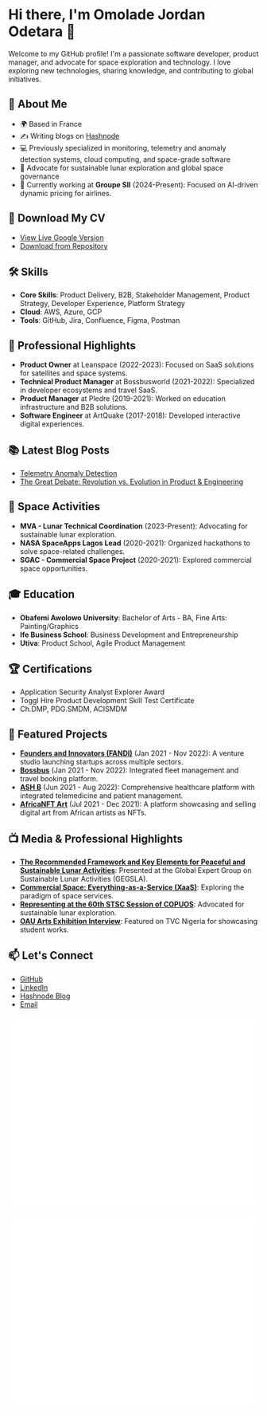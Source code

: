 # Hi there, I'm Omolade Jordan Odetara 👋

Welcome to my GitHub profile! I'm a passionate software developer, product manager, and advocate for space exploration and technology. I love exploring new technologies, sharing knowledge, and contributing to global initiatives.

## 🚀 About Me
- 🌍 Based in France
- ✍️ Writing blogs on [Hashnode](https://omoladeodetara.hashnode.dev)
- 💻 Previously specialized in monitoring, telemetry and anomaly detection systems, cloud computing, and space-grade software
- 🌌 Advocate for sustainable lunar exploration and global space governance
- 🛫 Currently working at **Groupe SII** (2024-Present): Focused on AI-driven dynamic pricing for airlines.

## 📄 Download My CV
- [View Live Google Version](https://docs.google.com/document/d/e/2PACX-1vSzYL7Olnit5qhcCLILtxFd5tVdmGt4aQSd3rZ8gxd5RO5IwU_gDytyEF31jDf0wYp3INJixuzSk2Jy/pub)
- [Download from Repository](./Omolade%20Odetara.pdf)

## 🛠️ Skills
- **Core Skills**: Product Delivery, B2B, Stakeholder Management, Product Strategy, Developer Experience, Platform Strategy
- **Cloud**: AWS, Azure, GCP
- **Tools**: GitHub, Jira, Confluence, Figma, Postman

## 🌟 Professional Highlights
- **Product Owner** at Leanspace (2022-2023): Focused on SaaS solutions for satellites and space systems.
- **Technical Product Manager** at Bossbusworld (2021-2022): Specialized in developer ecosystems and travel SaaS.
- **Product Manager** at Pledre (2019-2021): Worked on education infrastructure and B2B solutions.
- **Software Engineer** at ArtQuake (2017-2018): Developed interactive digital experiences.

## 📚 Latest Blog Posts
- [Telemetry Anomaly Detection](https://github.com/omoladeodetara/blog-hashnode-draft/blob/master/telemetry-anomaly-detection.md)
- [The Great Debate: Revolution vs. Evolution in Product & Engineering](https://github.com/omoladeodetara/blog-hashnode-draft/blob/master/omolade-hashnode-main/clw81fa4u000f09jy6kkgh8q3.md)

## 🌌 Space Activities
- **MVA - Lunar Technical Coordination** (2023-Present): Advocating for sustainable lunar exploration.
- **NASA SpaceApps Lagos Lead** (2020-2021): Organized hackathons to solve space-related challenges.
- **SGAC - Commercial Space Project** (2020-2021): Explored commercial space opportunities.

## 🎓 Education
- **Obafemi Awolowo University**: Bachelor of Arts - BA, Fine Arts: Painting/Graphics
- **Ife Business School**: Business Development and Entrepreneurship
- **Utiva**: Product School, Agile Product Management

## 🏆 Certifications
- Application Security Analyst Explorer Award
- Toggl Hire Product Development Skill Test Certificate
- Ch.DMP, PDG.SMDM, ACISMDM

## 🌟 Featured Projects
- **[Founders and Innovators (FANDI)](https://www.omoladeodetara.me/projects/founders-and-innovators)** (Jan 2021 - Nov 2022): A venture studio launching startups across multiple sectors.
- **[Bossbus](https://www.omoladeodetara.me/projects/bossbusworld)** (Jan 2021 - Nov 2022): Integrated fleet management and travel booking platform.
- **[ASH B](https://www.omoladeodetara.me/projects/ash-b)** (Jun 2021 - Aug 2022): Comprehensive healthcare platform with integrated telemedicine and patient management.
- **[AfricaNFT Art](https://www.omoladeodetara.me/projects/africanftart)** (Jul 2021 - Dec 2021): A platform showcasing and selling digital art from African artists as NFTs.

## 📺 Media & Professional Highlights
- **[The Recommended Framework and Key Elements for Peaceful and Sustainable Lunar Activities](https://youtu.be/lVa453ivuCE?t=989)**: Presented at the Global Expert Group on Sustainable Lunar Activities (GEGSLA).
- **[Commercial Space: Everything-as-a-Service (XaaS)](https://youtu.be/_GI3pyK9Liw)**: Exploring the paradigm of space services.
- **[Representing at the 60th STSC Session of COPUOS](https://www.linkedin.com/posts/omoladeodetara_welcome-to-the-60th-stsc-activity-7028356133190811648-A2ng)**: Advocated for sustainable lunar exploration.
- **[OAU Arts Exhibition Interview](https://youtu.be/3M0eB1KWyrw?si=Vo-ccWsnyg9__2bU)**: Featured on TVC Nigeria for showcasing student works.

## 📫 Let's Connect
- [GitHub](https://github.com/omoladeodetara)
- [LinkedIn](https://www.linkedin.com/in/omoladeodetara)
- [Hashnode Blog](https://omoladeodetara.hashnode.dev/)
- [Email](mailto:omoladeodetara@gmail.com)

![Metrics](./metrics.svg)


![Metrics](https://raw.githubusercontent.com/omoladeodetara/omoladeodetara/main/metrics.svg)


